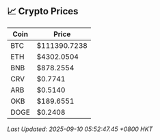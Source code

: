 ## 📈 Crypto Prices

| Coin | Price |
| ---- | ----- |
| BTC | $111390.7238 |
| ETH | $4302.0504 |
| BNB | $878.2554 |
| CRV | $0.7741 |
| ARB | $0.5140 |
| OKB | $189.6551 |
| DOGE | $0.2408 |

_Last Updated: 2025-09-10 05:52:47.45 +0800 HKT_